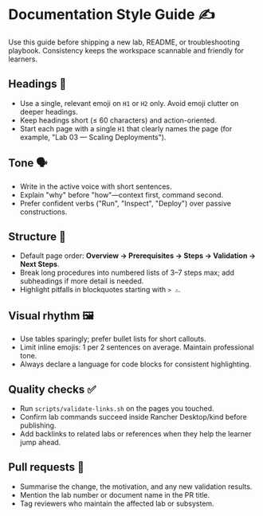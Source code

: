 # Documentation Style Guide ✍️

Use this guide before shipping a new lab, README, or troubleshooting playbook. Consistency keeps the workspace scannable and friendly for learners.

## Headings 🎯

- Use a single, relevant emoji on `H1` or `H2` only. Avoid emoji clutter on deeper headings.
- Keep headings short (≤ 60 characters) and action-oriented.
- Start each page with a single `H1` that clearly names the page (for example, "Lab 03 — Scaling Deployments").

## Tone 🗣️

- Write in the active voice with short sentences.
- Explain "why" before "how"—context first, command second.
- Prefer confident verbs ("Run", "Inspect", "Deploy") over passive constructions.

## Structure 🧱

- Default page order: **Overview → Prerequisites → Steps → Validation → Next Steps**.
- Break long procedures into numbered lists of 3–7 steps max; add subheadings if more detail is needed.
- Highlight pitfalls in blockquotes starting with `> ⚠️`.

## Visual rhythm 🖼️

- Use tables sparingly; prefer bullet lists for short callouts.
- Limit inline emojis: 1 per 2 sentences on average. Maintain professional tone.
- Always declare a language for code blocks for consistent highlighting.

## Quality checks ✅

- Run `scripts/validate-links.sh` on the pages you touched.
- Confirm lab commands succeed inside Rancher Desktop/kind before publishing.
- Add backlinks to related labs or references when they help the learner jump ahead.

## Pull requests 🤝

- Summarise the change, the motivation, and any new validation results.
- Mention the lab number or document name in the PR title.
- Tag reviewers who maintain the affected lab or subsystem.
